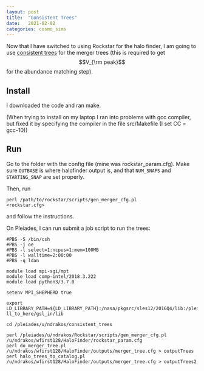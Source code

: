 ```yaml
---
layout: post
title:  "Consistent Trees"
date:   2021-02-02
categories: cosmo_sims
---
```


Now that I have switched to using Rockstar for the halo finder, I am going to use <a href="https://bitbucket.org/pbehroozi/consistent-trees/src/main/">consistent trees</a> for the merger trees (this is required to get $$V_{\rm peak}$$ for the abundance matching step).


## Install

I downloaded the code and ran make.

(When trying to install on my laptop I ran into problems with gcc compiler, but fixed it by specifying the compiler in the file src/Makefile (I set CC = gcc-10))

## Run

Go to the folder with the config file (mine was rockstar_param.cfg). Make sure <code>OUTBASE</code> is where halofinder output is, and that <code>NUM_SNAPS</code> and <code>STARTING_SNAP</code> are set properly.

Then, run

<code>perl /path/to/rockstar/scripts/gen_merger_cfg.pl <rockstar.cfg> </code>

and follow the instructions.

On Pleiades, I can run submit a job script to run the trees:

```
#PBS -S /bin/csh
#PBS -j oe
#PBS -l select=1:ncpus=1:mem=100MB
#PBS -l walltime=2:00:00
#PBS -q ldan

module load mpi-sgi/mpt
module load comp-intel/2018.3.222
module load python3/3.7.0

setenv MPI_SHEPHERD true

export LD_LIBRARY_PATH=${LD_LIBRARY_PATH}:/nasa/pkgsrc/sles12/2016Q4/lib:/pleiades/u/ndrakos/insta\
ll_to_here/gsl_in/lib

cd /pleiades/u/ndrakos/consistent_trees

perl /pleiades/u/ndrakos/Rockstar/scripts/gen_merger_cfg.pl /u/ndrakos/wfirst128/HaloFinder/rockstar_param.cfg
perl do_merger_tree.pl /u/ndrakos/wfirst128/HaloFinder/outputs/merger_tree.cfg > outputTrees
perl halo_trees_to_catalog.pl /u/ndrakos/wfirst128/HaloFinder/outputs/merger_tree.cfg > outputTrees2
```
